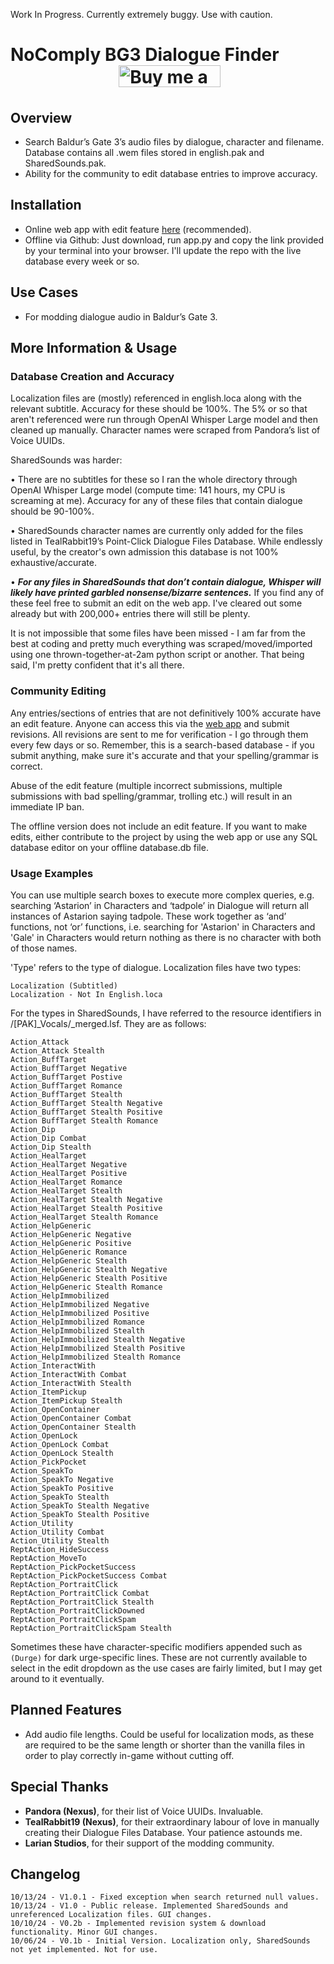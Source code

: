 Work In Progress. Currently extremely buggy. Use with caution.


# NoComply BG3 Dialogue Finder &emsp;&emsp;&emsp;&emsp;&emsp;&nbsp;&nbsp;&nbsp;&nbsp; <a href="http://buymeacoffee.com/nocomply"><img src="https://github.com/user-attachments/assets/e6b8903e-75a3-4bae-a8bb-3ed593ae2133" alt="Buy me a coffee." width="162.6px" height="35.1px"></a>


## Overview
 - Search Baldur’s Gate 3’s audio files by dialogue, character and filename. Database contains all .wem files stored in english.pak and SharedSounds.pak.
 - Ability for the community to edit database entries to improve accuracy.

## Installation
 - Online web app with edit feature <a href="https://bg3dialoguefinder.xyz/">here</a> (recommended).
 - Offline via Github: Just download, run app.py and copy the link provided by your terminal into your browser. I'll update the repo with the live database every week or so.

## Use Cases

 - For modding dialogue audio in Baldur’s Gate 3.

## More Information & Usage

### Database Creation and Accuracy
 
  Localization files are (mostly) referenced in english.loca along with the relevant subtitle. Accuracy for these should be 100%. The 5% or so that aren't referenced were run through OpenAI Whisper Large model and then cleaned up manually. Character names were scraped from Pandora’s list of Voice UUIDs. 

  SharedSounds was harder:

  • There are no subtitles for these so I ran the whole directory through OpenAI Whisper Large model (compute time: 141 hours, my CPU is screaming at me). Accuracy for any of these files that contain dialogue should be 90-100%. 

  • SharedSounds character names are currently only added for the files listed in TealRabbit19’s Point-Click Dialogue Files Database. While endlessly useful, by the creator's own admission this database is not 100% exhaustive/accurate.

  • ***For any files in SharedSounds that don’t contain dialogue, Whisper will likely have printed garbled nonsense/bizarre sentences.*** If you find any of these feel free to submit an edit on the web app. I've cleared out some already but with 200,000+ entries there will still be plenty.

It is not impossible that some files have been missed - I am far from the best at coding and pretty much everything was scraped/moved/imported using one thrown-together-at-2am python script or another. That being said, I'm pretty confident that it's all there.

### Community Editing

Any entries/sections of entries that are not definitively 100% accurate have an edit feature. Anyone can access this via the <a href="https://bg3dialoguefinder.xyz/">web app</a> and submit revisions. All revisions are sent to me for verification - I go through them every few days or so. Remember, this is a search-based database - if you submit anything, make sure it's accurate and that your spelling/grammar is correct. 

Abuse of the edit feature (multiple incorrect submissions, multiple submissions with bad spelling/grammar, trolling etc.) will result in an immediate IP ban.

The offline version does not include an edit feature. If you want to make edits, either contribute to the project by using the web app or use any SQL database editor on your offline database.db file.

### Usage Examples

You can use multiple search boxes to execute more complex queries, e.g. searching ‘Astarion’ in Characters and ‘tadpole’ in Dialogue will return all instances of Astarion saying tadpole. These work together as ‘and’ functions, not ‘or’ functions, i.e. searching for 'Astarion' in Characters and 'Gale' in Characters would return nothing as there is no character with both of those names.

'Type' refers to the type of dialogue. Localization files have two types: 
  ```
  Localization (Subtitled)
  Localization - Not In English.loca
  ```

For the types in SharedSounds, I have referred to the resource identifiers in /[PAK]_Vocals/_merged.lsf. They are as follows:
  ```
  Action_Attack
  Action_Attack Stealth
  Action_BuffTarget
  Action_BuffTarget Negative
  Action_BuffTarget Postive
  Action_BuffTarget Romance
  Action_BuffTarget Stealth
  Action_BuffTarget Stealth Negative
  Action_BuffTarget Stealth Positive
  Action BuffTarget Stealth Romance
  Action_Dip
  Action_Dip Combat
  Action_Dip Stealth
  Action_HealTarget
  Action_HealTarget Negative
  Action_HealTarget Positive
  Action_HealTarget Romance
  Action_HealTarget Stealth
  Action_HealTarget Stealth Negative
  Action_HealTarget Stealth Positive
  Action_HealTarget Stealth Romance
  Action_HelpGeneric
  Action_HelpGeneric Negative
  Action_HelpGeneric Positive
  Action_HelpGeneric Romance
  Action_HelpGeneric Stealth
  Action_HelpGeneric Stealth Negative
  Action_HelpGeneric Stealth Positive
  Action_HelpGeneric Stealth Romance
  Action_HelpImmobilized
  Action_HelpImmobilized Negative
  Action_HelpImmobilized Positive
  Action_HelpImmobilized Romance
  Action_HelpImmobilized Stealth
  Action_HelpImmobilized Stealth Negative
  Action_HelpImmobilized Stealth Positive
  Action_HelpImmobilized Stealth Romance
  Action_InteractWith
  Action_InteractWith Combat
  Action_InteractWith Stealth
  Action_ItemPickup
  Action_ItemPickup Stealth
  Action_OpenContainer
  Action_OpenContainer Combat
  Action_OpenContainer Stealth
  Action_OpenLock
  Action_OpenLock Combat
  Action_OpenLock Stealth
  Action_PickPocket
  Action_SpeakTo
  Action_SpeakTo Negative
  Action_SpeakTo Positive
  Action_SpeakTo Stealth
  Action_SpeakTo Stealth Negative
  Action_SpeakTo Stealth Positive
  Action_Utility
  Action_Utility Combat
  Action_Utility Stealth
  ReptAction_HideSuccess
  ReptAction_MoveTo
  ReptAction_PickPocketSuccess
  ReptAction_PickPocketSuccess Combat
  ReptAction_PortraitClick
  ReptAction_PortraitClick Combat
  ReptAction_PortraitClick Stealth
  ReptAction_PortraitClickDowned
  ReptAction_PortraitClickSpam
  ReptAction_PortraitClickSpam Stealth
  ```
Sometimes these have character-specific modifiers appended such as `(Durge)` for dark urge-specific lines. These are not currently available to select in the edit dropdown as the use cases are fairly limited, but I may get around to it eventually.

  
## Planned Features

 - Add audio file lengths. Could be useful for localization mods, as these are required to be the same length or shorter than the vanilla files in order to play correctly in-game without cutting off.

## Special Thanks

 - **Pandora (Nexus)**, for their list of Voice UUIDs. Invaluable.
 - **TealRabbit19 (Nexus)**, for their extraordinary labour of love in manually creating their Dialogue Files Database. Your patience astounds me.
 - **Larian Studios**, for their support of the modding community.


## Changelog
```
10/13/24 - V1.0.1 - Fixed exception when search returned null values.
10/13/24 - V1.0 - Public release. Implemented SharedSounds and unreferenced Localization files. GUI changes. 
10/10/24 - V0.2b - Implemented revision system & download functionality. Minor GUI changes.
10/06/24 - V0.1b - Initial Version. Localization only, SharedSounds not yet implemented. Not for use.
```
